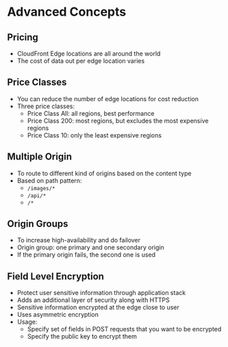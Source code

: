 # Advanced Concepts

## Pricing

* CloudFront Edge locations are all around the world
* The cost of data out per edge location varies

## Price Classes

* You can reduce the number of edge locations for cost reduction
* Three price classes:
  * Price Class All: all regions, best performance
  * Price Class 200: most regions, but excludes the most expensive regions
  * Price Class 10: only the least expensive regions

## Multiple Origin

* To route to different kind of origins based on the content type
* Based on path pattern:
  * `/images/*`
  * `/api/*`
  * `/*`

## Origin Groups

* To increase high-availability and do failover
* Origin group: one primary and one secondary origin
* If the primary origin fails, the second one is used

## Field Level Encryption

* Protect user sensitive information through application stack
* Adds an additional layer of security along with HTTPS
* Sensitive information encrypted at the edge close to user
* Uses asymmetric encryption
* Usage:
  * Specify set of fields in POST requests that you want to be encrypted
  * Specify the public key to encrypt them
  